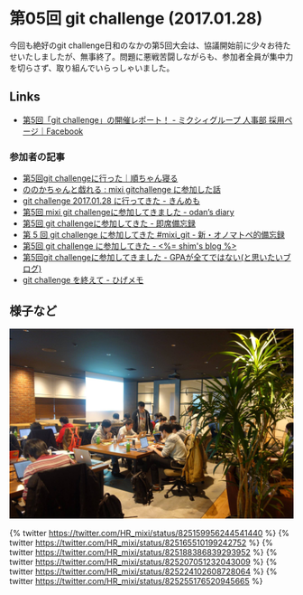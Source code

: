 # 第05回 git challenge (2017.01.28)

今回も絶好のgit challenge日和のなかの第5回大会は、協議開始前に少々お待たせいたしましたが、無事終了。問題に悪戦苦闘しながらも、参加者全員が集中力を切らさず、取り組んでいらっしゃいました。

## Links

- [第5回「git challenge」の開催レポート！ - ミクシィグループ 人事部 採用ページ｜Facebook](https://www.facebook.com/mixihr/posts/1826148860974429)

### 参加者の記事

- [第5回git challengeに行った｜順ちゃん寝る](http://narusejun.com/archives/15/)
- [ののかちゃんと戯れる : mixi gitchallenge に参加した話](http://alice.miuna.net/archives/69030289.html)
- [git challenge 2017.01.28 に行ってきた - きんめも](http://kinmemodoki.hatenablog.com/entry/2017/01/30/015704)
- [第5回 mixi git challengeに参加してきました - odan’s diary](http://odan3240.hatenablog.com/entry/2017/01/30/220446)
- [第5回 git challengeに参加してきた - 即席備忘録](http://show-go.hatenablog.com/entry/2017/01/30/155156)
- [第 5 回 git challenge に参加してきた #mixi_git - 新・オノマトペ的備忘録](http://gion.hatenablog.com/entry/5th-git-challenge)
- [第5回 git challenge に参加してきた - <%= shim's blog %>](http://shsm385.hatenablog.com/entry/2017/01/31/012526)
- [第5回git challengeに参加してきました - GPAが全てではない(と思いたいブログ)](http://soiya.hatenablog.jp/entry/2017/01/29/153730)
- [git challenge を終えて - ひげメモ](https://matsubara0507.github.io/posts/2017-01-28-after-the-git-challenge.html)

## 様子など

![](../images/05/01.jpg)

{% twitter https://twitter.com/HR_mixi/status/825159956244541440 %}
{% twitter https://twitter.com/HR_mixi/status/825165510199242752 %}
{% twitter https://twitter.com/HR_mixi/status/825188386839293952 %}
{% twitter https://twitter.com/HR_mixi/status/825207051232043009 %}
{% twitter https://twitter.com/HR_mixi/status/825224102608728064 %}
{% twitter https://twitter.com/HR_mixi/status/825255176520945665 %}
